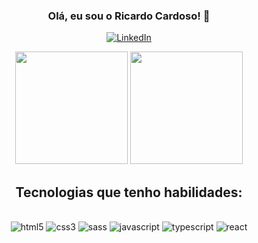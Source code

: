 <div align="center">

### Olá, eu sou o Ricardo Cardoso! 👋 

[![LinkedIn](https://img.shields.io/badge/LinkedIn-0077B5?style=for-the-badge&logo=linkedin&logoColor=white)](https://www.linkedin.com/in/ricardo-cardoso-705341215/)
  
<!--   <a href="https://github.com/ricardocardoso90"> -->
  <img height="180em" src="https://github-readme-stats.vercel.app/api/top-langs/?username=ricardocardoso90&layout=compact&langs_count=7&theme=dracula"/>
  <img height="180em" src="https://github-readme-stats.vercel.app/api?username=ricardocardoso90&show_icons=true&theme=dracula&include_all_commits=true&count_private=true"/>

  ## Tecnologias que tenho habilidades:

<div style="display: inline_block"> <br/>
  <img style="align: center" alt="html5" src="https://img.shields.io/badge/HTML5-E34F26?style=for-the-badge&logo=html5&logoColor=white"/>
  <img style="align: center" alt="css3" src="https://img.shields.io/badge/CSS3-1572B6?style=for-the-badge&logo=css3&logoColor=white"/>
  <img style="align: center" alt="sass" src="https://img.shields.io/badge/Sass-CC6699?style=for-the-badge&logo=sass&logoColor=white"/>
  <img style="align: center" alt="javascript" src="https://img.shields.io/badge/JavaScript-323330?style=for-the-badge&logo=javascript&logoColor=F7DF1E"/>
  <img style="align: center" alt="typescript" src="https://img.shields.io/badge/TypeScript-007ACC?style=for-the-badge&logo=typescript&logoColor=white"/>
  <img style="align: center" alt="react" src="https://img.shields.io/badge/React-20232A?style=for-the-badge&logo=react&logoColor=61DAFB"/>
</div>
</div>
